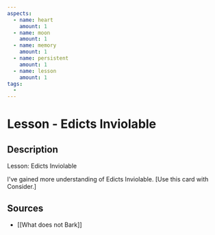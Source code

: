 ```yaml
---
aspects: 
  - name: heart
    amount: 1
  - name: moon
    amount: 1
  - name: memory
    amount: 1
  - name: persistent
    amount: 1
  - name: lesson
    amount: 1
tags:
  - 
---
```


# Lesson - Edicts Inviolable

## Description
Lesson: Edicts Inviolable

I've gained more understanding of Edicts Inviolable. [Use this card with Consider.]
## Sources
- [[What does not Bark]]